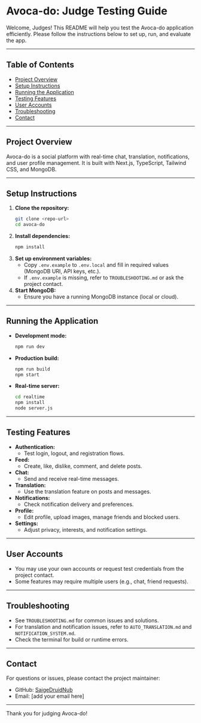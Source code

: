 # Avoca-do: Judge Testing Guide

Welcome, Judges! This README will help you test the Avoca-do application efficiently. Please follow the instructions below to set up, run, and evaluate the app.

---

## Table of Contents

- [Project Overview](#project-overview)
- [Setup Instructions](#setup-instructions)
- [Running the Application](#running-the-application)
- [Testing Features](#testing-features)
- [User Accounts](#user-accounts)
- [Troubleshooting](#troubleshooting)
- [Contact](#contact)

---

## Project Overview

Avoca-do is a social platform with real-time chat, translation, notifications, and user profile management. It is built with Next.js, TypeScript, Tailwind CSS, and MongoDB.

---

## Setup Instructions

1. **Clone the repository:**
   ```sh
   git clone <repo-url>
   cd avoca-do
   ```
2. **Install dependencies:**
   ```sh
   npm install
   ```
3. **Set up environment variables:**
   - Copy `.env.example` to `.env.local` and fill in required values (MongoDB URI, API keys, etc.).
   - If `.env.example` is missing, refer to `TROUBLESHOOTING.md` or ask the project contact.
4. **Start MongoDB:**
   - Ensure you have a running MongoDB instance (local or cloud).

---

## Running the Application

- **Development mode:**
  ```sh
  npm run dev
  ```
- **Production build:**
  ```sh
  npm run build
  npm start
  ```
- **Real-time server:**
  ```sh
  cd realtime
  npm install
  node server.js
  ```

---

## Testing Features

- **Authentication:**
  - Test login, logout, and registration flows.
- **Feed:**
  - Create, like, dislike, comment, and delete posts.
- **Chat:**
  - Send and receive real-time messages.
- **Translation:**
  - Use the translation feature on posts and messages.
- **Notifications:**
  - Check notification delivery and preferences.
- **Profile:**
  - Edit profile, upload images, manage friends and blocked users.
- **Settings:**
  - Adjust privacy, interests, and notification settings.

---

## User Accounts

- You may use your own accounts or request test credentials from the project contact.
- Some features may require multiple users (e.g., chat, friend requests).

---

## Troubleshooting

- See `TROUBLESHOOTING.md` for common issues and solutions.
- For translation and notification issues, refer to `AUTO_TRANSLATION.md` and `NOTIFICATION_SYSTEM.md`.
- Check the terminal for build or runtime errors.

---

## Contact

For questions or issues, please contact the project maintainer:

- GitHub: [SaigeDruidNub](https://github.com/SaigeDruidNub)
- Email: [add your email here]

---

Thank you for judging Avoca-do!
